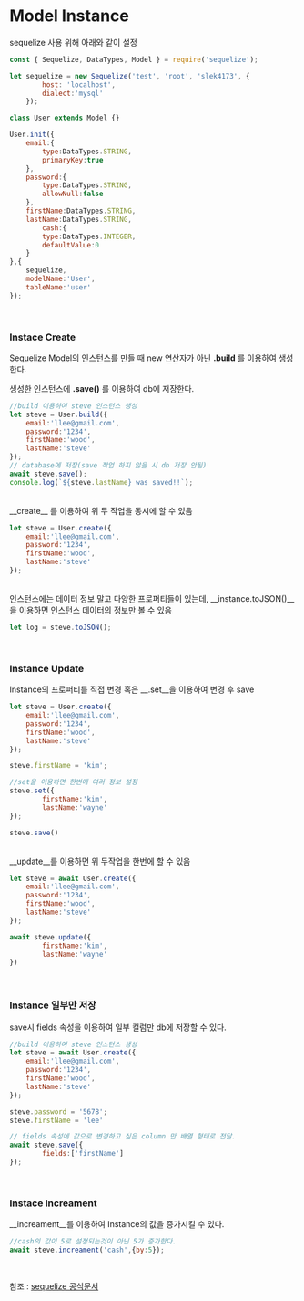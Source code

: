 # Model Instance

sequelize 사용 위해 아래와 같이 설정
```javascript
const { Sequelize, DataTypes, Model } = require('sequelize');

let sequelize = new Sequelize('test', 'root', 'slek4173', {
        host: 'localhost',
        dialect:'mysql'
    });

class User extends Model {}

User.init({
    email:{
        type:DataTypes.STRING,
        primaryKey:true
    },
    password:{
        type:DataTypes.STRING,
        allowNull:false
    },
    firstName:DataTypes.STRING,
    lastName:DataTypes.STRING,
        cash:{
        type:DataTypes.INTEGER,
        defaultValue:0
    }
},{ 
    sequelize,
    modelName:'User',
    tableName:'user'
});
```

<br>

### Instace Create
Sequelize Model의 인스턴스를 만들 때 new 연산자가 아닌 __.build__ 를 이용하여 생성한다.<br>

생성한 인스턴스에 __.save()__ 를 이용하여 db에 저장한다.
```javascript
//build 이용하여 steve 인스턴스 생성
let steve = User.build({
    email:'llee@gmail.com',
    password:'1234',
    firstName:'wood',
    lastName:'steve'
});
// database에 저장(save 작업 하지 않을 시 db 저장 안됨)
await steve.save();
console.log(`${steve.lastName} was saved!!`);
```

<br>
__create__ 를 이용하여 위 두 작업을 동시에 할 수 있음

```javascript
let steve = User.create({
    email:'llee@gmail.com',
    password:'1234',
    firstName:'wood',
    lastName:'steve'
});
```

<br>
인스턴스에는 데이터 정보 말고 다양한 프로퍼티들이 있는데, __instance.toJSON()__ 을 이용하면 인스턴스 데이터의 정보만 볼 수 있음

```javascript
let log = steve.toJSON();
```

<br>

### Instance Update

Instance의 프로퍼티를 직접 변경 혹은 __.set__을 이용하여 변경 후 save

```javascript
let steve = User.create({
    email:'llee@gmail.com',
    password:'1234',
    firstName:'wood',
    lastName:'steve'
});

steve.firstName = 'kim';

//set을 이용하면 한번에 여러 정보 설정
steve.set({
        firstName:'kim',
        lastName:'wayne'
});

steve.save()
```

<br>
__update__를 이용하면 위 두작업을 한번에 할 수 있음

```javascript
let steve = await User.create({
    email:'llee@gmail.com',
    password:'1234',
    firstName:'wood',
    lastName:'steve'
});

await steve.update({
        firstName:'kim',
        lastName:'wayne'
})
```


<br>

### Instance 일부만 저장

save시 fields 속성을 이용하여 일부 컬럼만 db에 저장할 수 있다.

```javascript
//build 이용하여 steve 인스턴스 생성
let steve = await User.create({
    email:'llee@gmail.com',
    password:'1234',
    firstName:'wood',
    lastName:'steve'
});

steve.password = '5678';
steve.firstName = 'lee'

// fields 속성에 값으로 변경하고 싶은 column 만 배열 형태로 전달.
await steve.save({
        fields:['firstName']
});
```

<br>

### Instace Increament
__increament__를 이용하여 Instance의 값을 증가시킬 수 있다.

```javascript
//cash의 값이 5로 설정되는것이 아닌 5가 증가한다.
await steve.increament('cash',{by:5});
```

<br>

참조 : [sequelize 공식문서](https://sequelize.org/master/manual/model-instances.html)
